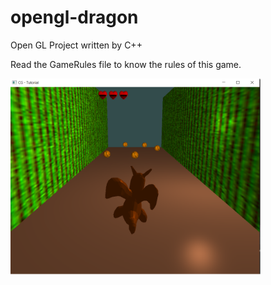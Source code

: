 # opengl-dragon

Open GL Project written by C++
 
Read the GameRules file to know the rules of this game.

<img src="dragondodge.png" width="400">


